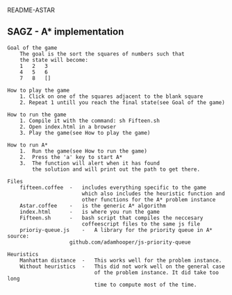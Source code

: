 README-ASTAR

SAGZ - A* implementation
---------------------------
	Goal of the game
		The goal is the sort the squares of numbers such that
		the state will become:
		1	2	3
		4	5	6
		7	8	[]

	How to play the game
		1. Click on one of the squares adjacent to the blank square
		2. Repeat 1 untill you reach the final state(see Goal of the game)

	How to run the game
		1. Compile it with the command: sh Fifteen.sh
		2. Open index.html in a browser
		3. Play the game(see How to play the game)

	How to run A*
		1. 	Run the game(see How to run the game)
		2. 	Press the 'a' key to start A*
		3. 	The function will alert when it has found 
			the solution and will print out the path to get there.

	Files
		fifteen.coffee 	-	includes everything specific to the game
							which also includes the heuristic function and
							other functions for the A* problem instance
		Astar.coffee 	-	is the generic A* algorithm
		index.html		-	is where you run the game
		Fifteen.sh 		-	bash script that compiles the neccesary
							coffeescript files to the same js file
		prioriy-queue.js	-	A library for the priority queue in A* source: 
						github.com/adamhooper/js-priority-queue

	Heuristics
		Manhattan distance	-	This works well for the problem instance.
		Without heuristics	-	This did not work well on the general case
								of the problem instance. It did take too long
								time to compute most of the time.
								
	
